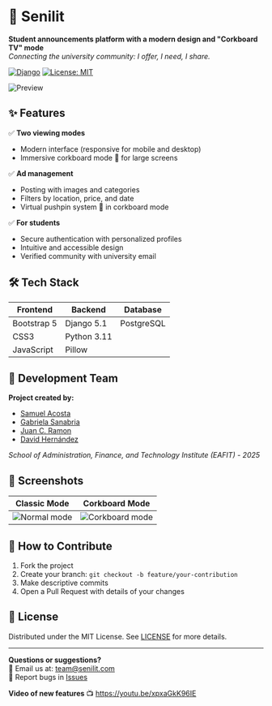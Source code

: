# 📌 Senilit  
**Student announcements platform with a modern design and "Corkboard TV" mode**  
*Connecting the university community: I offer, I need, I share.*

[![Django](https://img.shields.io/badge/Django-5.1-green.svg)](https://www.djangoproject.com/)
[![License: MIT](https://img.shields.io/badge/License-MIT-blue.svg)](https://opensource.org/licenses/MIT)

![Preview](https://media1.giphy.com/media/v1.Y2lkPTc5MGI3NjExMXZ6MnM5ank1aGxseTE1Y2RxOHJjYzhoMW9kOGVxN3FheDBmODYxbSZlcD12MV9pbnRlcm5hbF9naWZfYnlfaWQmY3Q9Zw/4rMp6ZvRLEg1GdcRnp/giphy.gif)

## ✨ Features  
✅ **Two viewing modes**  
- Modern interface (responsive for mobile and desktop)  
- Immersive corkboard mode 🧩 for large screens  

✅ **Ad management**  
- Posting with images and categories  
- Filters by location, price, and date  
- Virtual pushpin system 📍 in corkboard mode  

✅ **For students**  
- Secure authentication with personalized profiles  
- Intuitive and accessible design  
- Verified community with university email  

## 🛠️ Tech Stack  
| **Frontend** | **Backend** | **Database** |  
|--------------|-------------|--------------|  
| Bootstrap 5  | Django 5.1  | PostgreSQL   |  
| CSS3         | Python 3.11 |              |  
| JavaScript   | Pillow      |              |  

## 👥 Development Team  
**Project created by:**  
- [Samuel Acosta](https://github.com/sacostaa1)  
- [Gabriela Sanabria](https://github.com/gabriela611)  
- [Juan C. Ramon](https://github.com/jcramonp)  
- [David Hernández](https://github.com/hdezdav)  

*School of Administration, Finance, and Technology Institute (EAFIT) - 2025*

## 🌟 Screenshots  
| **Classic Mode** | **Corkboard Mode** |  
|-------------------|---------------------|  
| ![Normal mode]() | ![Corkboard mode]() |  

## 🤝 How to Contribute  
1. Fork the project  
2. Create your branch: `git checkout -b feature/your-contribution`  
3. Make descriptive commits  
4. Open a Pull Request with details of your changes  

## 📄 License  
Distributed under the MIT License. See [LICENSE](/LICENSE) for more details.  

---

**Questions or suggestions?**  
📧 Email us at: [team@senilit.com](mailto:equipo@senilit.com)  
🐞 Report bugs in [Issues](https://github.com/your-username/senilit/issues)  

**Video of new features**
📺 https://youtu.be/xpxaGkK96IE
